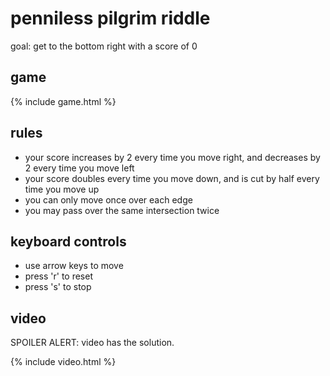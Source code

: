 ---
---

# penniless pilgrim riddle

goal: get to the bottom right with a score of 0

## game

{% include game.html %}

## rules

- your score increases by 2 every time you move right, and decreases by 2 every time you move left
- your score doubles every time you move down, and is cut by half every time you move up
- you can only move once over each edge
- you may pass over the same intersection twice

## keyboard controls

- use arrow keys to move
- press 'r' to reset
- press 's' to stop

## video

SPOILER ALERT: video has the solution.

{% include video.html %}
